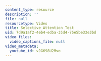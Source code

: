 ```yaml
---
content_type: resource
description: ''
file: null
resourcetype: Video
title: Selective Attention Test
uid: 7d9a1af2-4eb4-ed5a-35d4-75e5be33e3bd
video_files:
  video_captions_file: null
video_metadata:
  youtube_id: vJG698U2Mvo
---
```

